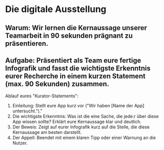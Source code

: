# Die digitale Ausstellung

## Warum: Wir lernen die Kernaussage unserer Teamarbeit in 90 sekunden prägnant zu präsentieren.

## Aufgabe: Präsentiert als Team eure fertige Infografik und fasst die wichtigste Erkenntnis eurer Recherche in einem kurzen Statement (max. 90 Sekunden) zusammen.

Ablauf eures "Kurator-Statements":
1. Einleitung: Stellt eure App kurz vor ("Wir haben [Name der App] untersucht.")."
2. Die wichtigste Erkenntnis: Was ist die eine Sache, die jede:r über diese App wissen sollte? Erklärt eure Kernaussage klar und deutlich.
3. Der Beweis: Zeigt auf eurer Infografik kurz auf die Stelle, die diese Kernaussage am besten darstellt.
4. Der Appell: Beendet mit einem klaren Tipp oder einer Warnung an die Nutzer.

